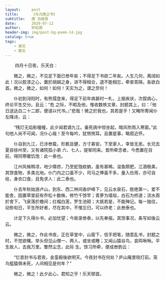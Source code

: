 ```yaml
---
layout:     post
title:      《与元微之书》
subtitle:   唐 白居易
date:       2020-07-12
author:     听松阁
header-img: img/post-bg-poem-14.jpg
catalog: true
tags:
    - 美文
    - 散文
---
```



　　 四月十日夜，乐天白：

　　微之，微之，不见足下面已叁年矣；不得足下书欲二年矣。人生几何，离阔如此！况以胶漆之心，置於胡越之身，进不得相合，退不能相忘，牵挛乖隔，各欲白首。微之，微之，如何！如何！天实为之，谓之奈何！

　　仆初到浔阳时，有熊孺登来，得足下前年病甚时一札，上报疾状，次叙病心，终论平生交分。且云：“危 之际，不暇及他，惟收数帙文章，封题其上，曰：『他日送达白二十二郎，便请以代书。』”悲哉！微之於我也，其若是乎！又睹所寄闻仆左降诗，云：

　　“残灯无焰影幢幢，此夕闻君谪九江。垂死病中惊坐起，暗风吹雨入寒窗。”此句他人尚不可闻，况仆心哉！至今每吟，犹恻恻耳。且置是事，略叙近怀。

　　仆自到九江，已涉叁载，形骸且健，方寸甚安。下至家人，幸皆无恙。长兄去夏自徐州至，又有诸院孤小弟 六、七人，提挈同来。昔所牵念者，今悉置在目前，得同寒暖饥饱：此一泰也。

　　江州风候稍凉，地少瘴疠，乃至蛇虺蚊蚋，虽有甚稀。湓鱼颇肥，江酒极美，其馀食物，多类北地。仆门内之口虽不少，司马之俸虽不多，量入俭用，亦可自给，身衣口食，且免求人：此二泰也。

　　仆去年秋始游卢山，到东、西二林间香炉峰下，见云水泉石，胜绝第一，爱不能舍，因置草堂前有乔松十数株，修竹千馀竿；青萝为墙垣，白石为桥道；流水周於舍下，飞泉落於檐间；红榴白莲，罗生池砌；大抵若是，不能殚记。每一独往，动弥旬日，平生所好者，尽在其中，不惟忘归，可以终老：此叁泰也。

　　计足下久得仆书，必加忧望；今故录叁泰，以先奉报。其馀事况，条写如後云云。

　　微之，微之，作此书夜，正在草堂中，山窗下，信手把笔，随意乱书，封题之时，不觉欲曙。举头但见山僧一、两人，或坐或睡；又闻山猿谷鸟，哀鸣啾啾。平生故人，去我万里。瞥然尘念，此际 生。馀习所牵，便成叁韵云：

　　“忆昔封书与君夜，金銮殿後欲明天。今夜封书在何处？庐山庵里晓灯前。笼鸟槛猿俱未死，人间相见是何年？”

　　微之，微之！此夕此心，君知之乎！乐天顿首。
